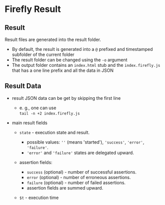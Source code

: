 # Firefly Result

## Result 
 
Result files are generated into the result folder.

  - By default, the result is generated into a `@` prefixed and timestamped subfolder of the current folder
  - The result folder can be changed using the `-o` argument
  - The output folder contains an `index.html` stub and the `index.firefly.js` that has a one line prefix and all the data in JSON

## Result Data

  - result JSON data can be get by skipping the first line
    - e. g., one can use<br>`tail -n +2 index.firefly.js`

  - main result fields
    - `state` - execution state and result.
      - possible values: `''` (means 'started'), `'success'`, `'error'`, `'failure'`.
      - `'error'` and `'failure'` states are delegated upward.
    - assertion fields:
      - `success` (optional) - number of successful assertions.
      - `error` (optional) - number of erroneous assertions.
      - `failure` (optional) - number of failed assertions.
      - assertion fields are summed upward.

    - `$t` - execution time  